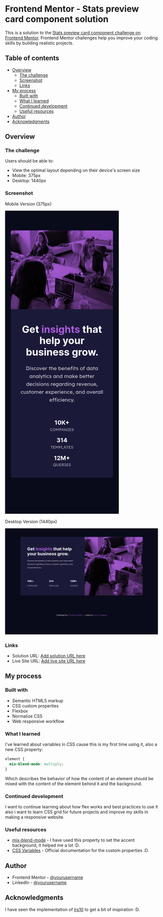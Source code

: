 # Frontend Mentor - Stats preview card component solution

This is a solution to the [Stats preview card component challenge on Frontend Mentor](https://www.frontendmentor.io/challenges/stats-preview-card-component-8JqbgoU62). Frontend Mentor challenges help you improve your coding skills by building realistic projects. 

## Table of contents

- [Overview](#overview)
  - [The challenge](#the-challenge)
  - [Screenshot](#screenshot)
  - [Links](#links)
- [My process](#my-process)
  - [Built with](#built-with)
  - [What I learned](#what-i-learned)
  - [Continued development](#continued-development)
  - [Useful resources](#useful-resources)
- [Author](#author)
- [Acknowledgments](#acknowledgments)

## Overview

### The challenge

Users should be able to:

- View the optimal layout depending on their device's screen size
- Mobile: 375px
- Desktop: 1440px

### Screenshot

Mobile Version (375px)

![](images/mobile-version.png)

Desktop Version (1440px)

![](images/desktop-version.png)
### Links

- Solution URL: [Add solution URL here](https://your-solution-url.com)
- Live Site URL: [Add live site URL here](https://your-live-site-url.com)

## My process

### Built with

- Semantic HTML5 markup
- CSS custom properties
- Flexbox
- Normalize CSS
- Web responsive workflow

### What I learned

I've learned about variables in CSS cause this is my first time using it, also a new CSS property: 

```css
element {
  mix-blend-mode: multiply;
}
```
Which describes the behavior of how the content of an element should be mixed with the content of the element behind it and the background.

### Continued development

I want to continue learning about how flex works and best practices to use it also i want to learn CSS grid for future projects and improve my skills in making a responsive website.

### Useful resources

- [mix-blend-mode](https://developer.mozilla.org/en-US/docs/Web/CSS/mix-blend-mode) - I have used this property to set the accent background, it helped me a lot :D. 
- [CSS Variables](https://developer.mozilla.org/en-US/docs/Web/CSS/Using_CSS_custom_properties) - Official documentation for the custom properties :D.

## Author

- Frontend Mentor - [@yourusername](https://www.frontendmentor.io/profile/Ascecent)
- LinkedIn - [@yourusername](https://www.linkedin.com/in/iv%C3%A1n-holgu%C3%ADn-7bb86a211/)

## Acknowledgments

I have seen the implementation of [Irs10](https://github.com/Irs10/preview-card) to get a bit of inspiration :D.